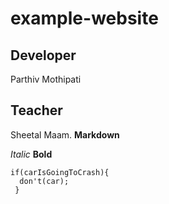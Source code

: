 # example-website
## Developer
Parthiv Mothipati
## Teacher
Sheetal Maam.
**Markdown**

*Italic*
**Bold**

```
if(carIsGoingToCrash){
  don't(car);
 }
```
